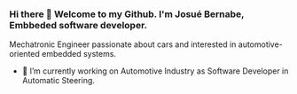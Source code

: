 ### Hi there 👋 Welcome to my Github. I'm Josué Bernabe, Embbeded software developer.

Mechatronic Engineer passionate about cars and interested in automotive-oriented embedded systems.

- 🔭 I’m currently working on Automotive Industry as Software Developer in Automatic Steering.


<!--
**joshuabg96/joshuabg96** is a ✨ _special_ ✨ repository because its `README.md` (this file) appears on your GitHub profile.

Here are some ideas to get you started:



- 👯 I’m looking to collaborate on ...
- 🤔 I’m looking for help with ...
- 💬 Ask me about ...
- 📫 How to reach me: ...
- 😄 Pronouns: ...
- ⚡ Fun fact: ...
-->
